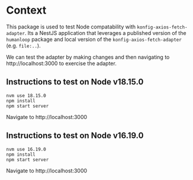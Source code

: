 # Context

This package is used to test Node compatability with
`konfig-axios-fetch-adapter`. Its a NestJS application that leverages a
published version of the `humanloop` package and local version of the
`konfig-axios-fetch-adapter` (e.g. `file:..`).

We can test the adapter by making changes and then navigating to
http://localhost:3000 to exercise the adapter.

## Instructions to test on Node v18.15.0

```shell
nvm use 18.15.0
npm install
npm start server
```

Navigate to http://localhost:3000

## Instructions to test on Node v16.19.0

```shell
nvm use 16.19.0
npm install
npm start server
```

Navigate to http://localhost:3000
